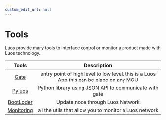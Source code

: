 ```yaml
---
custom_edit_url: null
---
```


# Tools

Luos provide many tools to interface control or monitor a product made with Luos technology.

|                Tools                 |                                       Description                                       |
| :----------------------------------: | :-------------------------------------------------------------------------------------: |
|       [Gate](/docs/tools/gate)       | entry point of high level to low level. this is a Luos App this can be place on any MCU |
|     [Pyluos](/docs/tools/pyluos)     |                 Python library using JSON API to communicate with gate                  |
|    [BootLoder](/docs/tools/boot)     |                            Update node through Luos Network                             |
| [Monitoring](/docs/tools/monitoring) |                 all the utils that allow you to monitor a Luos network                  |
